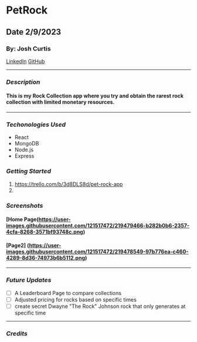 # PetRock
## Date 2/9/2023
### By: Josh Curtis
[LinkedIn](https://www.linkedin.com/in/josh-curtis-77284769/) [GitHub](https://github.com/jcurti2) 
***
### ***Description***
#### This is my Rock Collection app where you try and obtain the rarest rock collection with limited monetary resources. 
***
### ***Techonologies Used***
* React
* MongoDB
* Node.js
* Express

### ***Getting Started***

1. https://trello.com/b/3d8DLS8d/pet-rock-app
2. 


### ***Screenshots***
#### [Home Page(https://user-images.githubusercontent.com/121517472/219479466-b282b0b6-2357-4cfa-8268-3571bf93748c.png)

#### [Page2] (https://user-images.githubusercontent.com/121517472/219478549-97b776ea-c460-4289-8d36-74973b6b5112.png)

***
### ***Future Updates***
- [ ] A Leaderboard Page to compare collections
- [ ] Adjusted pricing for rocks based on specific times
- [ ] create secret Dwayne "The Rock" Johnson rock that only generates at specific time
***
### ***Credits***
#### 
####
#### 
